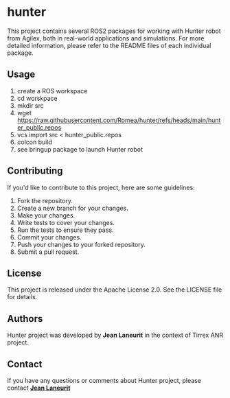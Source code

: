 # hunter #

This project contains several ROS2 packages for working with Hunter robot from Agilex, both in real-world applications and simulations. For more detailed information, please refer to the README files of each individual package.

## **Usage**

1. create a ROS workspace
2. cd worskpace
3. mkdir src
4. wget https://raw.githubusercontent.com/Romea/hunter/refs/heads/main/hunter_public.repos
5. vcs import src < hunter_public.repos
6. colcon build
7. see bringup package to launch Hunter robot

## **Contributing**

If you'd like to contribute to this project, here are some guidelines:

1. Fork the repository.
2. Create a new branch for your changes.
3. Make your changes.
4. Write tests to cover your changes.
5. Run the tests to ensure they pass.
6. Commit your changes.
7. Push your changes to your forked repository.
8. Submit a pull request.

## **License**

This project is released under the Apache License 2.0. See the LICENSE file for details.

## **Authors**

 Hunter project was developed by **Jean Laneurit** in the context of Tirrex ANR project.

## **Contact**

If you have any questions or comments about Hunter project, please contact **[Jean Laneurit](mailto:jean.laneurit@inrae.fr)** 